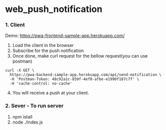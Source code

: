 # web_push_notification

### 1. Client

Demo: https://pwa-frontend-sample-app.herokuapp.com/

1. Load the client in the browser
2. Subscribe for the push notification
3. Once done, make curl request for the bellow request(you can use postman)

```
curl -X GET \
  https://pwa-backend-sample-app.herokuapp.com/api/send-notification \
  -H 'Postman-Token: 48c92a1c-859f-4ef0-afbe-e1990f187c7f' \
  -H 'cache-control: no-cache'
```

4. You will receive a push at your client.



### 2. Sever - To run server

1. npm istall
2. node ./index.js
